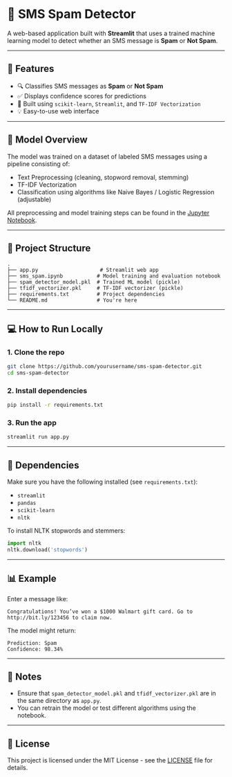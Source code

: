 # 📩 SMS Spam Detector

A web-based application built with **Streamlit** that uses a trained machine learning model to detect whether an SMS message is **Spam** or **Not Spam**.

&#x20;

---

## 🚀 Features

- 🔍 Classifies SMS messages as **Spam** or **Not Spam**
- ✅ Displays confidence scores for predictions
- 📆 Built using `scikit-learn`, `Streamlit`, and `TF-IDF Vectorization`
- 💡 Easy-to-use web interface

---

## 🧠 Model Overview

The model was trained on a dataset of labeled SMS messages using a pipeline consisting of:

- Text Preprocessing (cleaning, stopword removal, stemming)
- TF-IDF Vectorization
- Classification using algorithms like Naive Bayes / Logistic Regression (adjustable)

All preprocessing and model training steps can be found in the [Jupyter Notebook](sms_spam.ipynb).

---

## 📂 Project Structure

```
.
├── app.py                    # Streamlit web app
├── sms_spam.ipynb           # Model training and evaluation notebook
├── spam_detector_model.pkl  # Trained ML model (pickle)
├── tfidf_vectorizer.pkl     # TF-IDF vectorizer (pickle)
├── requirements.txt         # Project dependencies
└── README.md                # You're here
```

---

## 💻 How to Run Locally

### 1. Clone the repo

```bash
git clone https://github.com/yourusername/sms-spam-detector.git
cd sms-spam-detector
```

### 2. Install dependencies

```bash
pip install -r requirements.txt
```

### 3. Run the app

```bash
streamlit run app.py
```

---

## 💪 Dependencies

Make sure you have the following installed (see `requirements.txt`):

- `streamlit`
- `pandas`
- `scikit-learn`
- `nltk`

To install NLTK stopwords and stemmers:

```python
import nltk
nltk.download('stopwords')
```

---

## 📊 Example

Enter a message like:

```
Congratulations! You’ve won a $1000 Walmart gift card. Go to http://bit.ly/123456 to claim now.
```

The model might return:

```
Prediction: Spam
Confidence: 98.34%
```

---

## 📌 Notes

- Ensure that `spam_detector_model.pkl` and `tfidf_vectorizer.pkl` are in the same directory as `app.py`.
- You can retrain the model or test different algorithms using the notebook.

---

## 📄 License

This project is licensed under the MIT License - see the [LICENSE](LICENSE) file for details.

